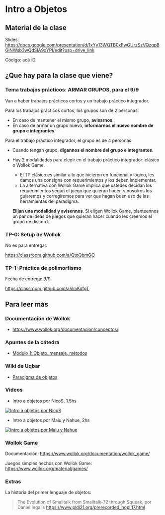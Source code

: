 # Intro a Objetos

## Material de la clase

Slides: https://docs.google.com/presentation/d/1xYy13WQTB0xFwGUrzSzVQzgpBGiNWsb3wQdSIA9xYPI/edit?usp=drive_link

Código: acá :D

## ¿Que hay para la clase que viene?

### Tema trabajos prácticos: ARMAR GRUPOS, para el 9/9

Van a haber trabajos prácticos cortos y un trabajo práctico integrador.

Para los trabajos prácticos cortos, los grupos son de 2 personas.

- En caso de mantener el mismo grupo, **avisarnos**.
- En caso de armar un grupo nuevo, **informarnos el nuevo nombre de grupo e integrantes**.

Para el trabajo práctico integrador, el grupo es de 4 personas.

- Cuando tengan grupo, **digannos el nombre del grupo e integrantes**.
- Hay 2 modalidades para elegir en el trabajo práctico integrador: clásico o Wollok Game.
    - El TP clásico es similar a lo que hicieron en funcional y lógico, les damos una consigna con requerimientos y los deben implementar.
    - La alternativa con Wollok Game implica que ustedes decidan los requerimientos según el juego que quieran hacer, y nosotros los guiaremos y corregiremos para ver que hagan buen uso de las herramientas del paradigma.
    
    **Elijan una modalidad y avisennos**. Si eligen Wollok Game, planteennos un par de ideas de juegos que quieran hacer cuando les creemos el grupo de discord.

### TP-0: Setup de Wollok

No es para entregar.

https://classroom.github.com/a/QtoQbmGQ

### TP-1: Práctica de polimorfismo

Fecha de entrega: 9/9

https://classroom.github.com/a/ilmKdfgT


## Para leer más

### Documentación de Wollok

- https://www.wollok.org/documentacion/conceptos/

### Apuntes de la cátedra

- [Módulo 1: Objeto, mensaje, métodos](https://docs.google.com/document/d/1RBfNmKZFKZ90XvfQsN7zhtuUPV2Mvj7t-iyZiL2bClQ/edit)

### Wiki de Uqbar

- [Paradigma de objetos](https://wiki.uqbar.org/wiki/articles/paradigma-de-objetos.html)


### Videos

- Intro a objetos por NicoS, 1.5hs

[![Intro a objetos por NicoS](https://img.youtube.com/vi/eSYDeF-TcsE/0.jpg)](https://youtu.be/eSYDeF-TcsE "Intro a objetos por NicoS")

- Intro a objetos por Maiu y Nahue, 2hs

[![Intro a objetos por Maiu y Nahue](https://img.youtube.com/vi/0MVw2LH-7HQ/0.jpg)](https://youtu.be/0MVw2LH-7HQ "Intro a objetos por Maiu y Nahue")

### Wollok Game

Documentación:
https://www.wollok.org/documentation/wollok_game/

Juegos simples hechos con Wollok Game:
https://www.wollok.org/material/games/


### Extras

La historia del primer lenguaje de objetos:

> The Evolution of Smalltalk from Smalltalk-72 through Squeak, por Daniel Ingalls
https://www.pldi21.org/prerecorded_hopl.17.html